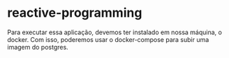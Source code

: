# reactive-programming

Para executar essa aplicação, devemos ter instalado em nossa máquina, o docker.
Com isso, poderemos usar o docker-compose para subir uma imagem do postgres.
